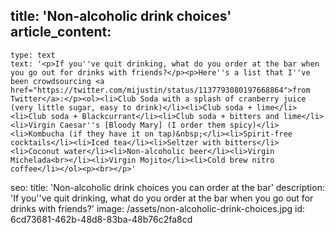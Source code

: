 title: 'Non-alcoholic drink choices'
article_content:
  -
    type: text
    text: '<p>If you''ve quit drinking, what do you order at the bar when you go out for drinks with friends?</p><p>Here''s a list that I''ve been crowdsourcing <a href="https://twitter.com/mijustin/status/1137793080197668864">from Twitter</a>:</p><ol><li>Club Soda with a splash of cranberry juice (very little sugar, easy to drink)</li><li>Club soda + lime</li><li>Club soda + Blackcurrant</li><li>Club soda + bitters and lime</li><li>Virgin Caesar''s [Bloody Mary] (I order them spicy)</li><li>Kombucha (if they have it on tap)&nbsp;</li><li>Spirit-free cocktails</li><li>Iced tea</li><li>Seltzer with bitters</li><li>Coconut water</li><li>Non-alcoholic beer</li><li>Virgin Michelada<br></li><li>Virgin Mojito</li><li>Cold brew nitro coffee</li></ol><p><br></p>'
seo:
  title: 'Non-alcoholic drink choices you can order at the bar'
  description: 'If you''ve quit drinking, what do you order at the bar when you go out for drinks with friends?'
  image: /assets/non-alcoholic-drink-choices.jpg
id: 6cd73681-462b-48d8-83ba-48b76c2fa8cd
